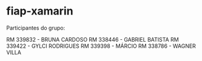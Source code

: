 # fiap-xamarin

Participantes do grupo:

RM 339832 - BRUNA CARDOSO
RM 338446 - GABRIEL BATISTA
RM 339422 - GYLCI RODRIGUES
RM 339398 - MÁRCIO
RM 338786 - WAGNER VILLA
